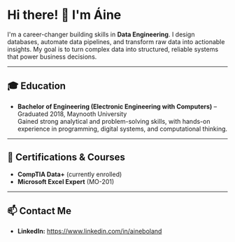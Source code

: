 # Hi there! 👋 I'm Áine

I'm a career-changer building skills in **Data Engineering**. I design databases, automate data pipelines, and transform raw data into actionable insights. My goal is to turn complex data into structured, reliable systems that power business decisions.

---
<!---
## 🛠️ Skills & Tools

- **Databases & SQL:** PostgreSQL, MySQL, relational database design, normalization, indexing  
- **Programming/Scripting:** Python (pandas, requests, SQLAlchemy), Bash 
- **ETL & Automation:** Cron jobs, Airflow, Prefect (basic)  
- **Data Warehousing Concepts:** Data modeling, schema design, optimized queries  
- **Version Control & Collaboration:** Git, GitHub  
- **Optional Cloud Exposure:** AWS S3, RDS, BigQuery  

---

## 📂 Featured Projects

### Project 1: ETL Pipeline for COVID-19 Data
- **Description:** Pulled daily COVID-19 data from a public API, cleaned, transformed, and loaded into PostgreSQL automatically.  
- **Tech:** Python, pandas, PostgreSQL, cron  
- **Highlight:** Designed normalized schema and automated daily refresh  
- **GitHub:** [Link to repo]

### Project 2: Bike Rental Database
- **Description:** Created a relational database for a bike rental shop dataset, including normalization and optimized queries.  
- **Tech:** PostgreSQL, SQL  
- **Highlight:** Optimized queries and implemented indexing for performance  
- **GitHub:** [Link to repo]

### Project 3: Data Warehouse Simulation
- **Description:** Combined multiple datasets into a small-scale data warehouse; ran analytical queries to simulate reporting.  
- **Tech:** Python, SQL  
- **Highlight:** Demonstrates schema design, data cleaning, and aggregation queries  
- **GitHub:** [Link to repo]

### Project 4: Optional Cloud ETL
- **Description:** Stored raw data in AWS S3 and used a Python script to load it into a cloud database.  
- **Tech:** Python, AWS S3, RDS  
- **Highlight:** Simple cloud pipeline with automated ETL  
- **GitHub:** [Link to repo]

---
--->

## 🎓 Education

- **Bachelor of Engineering (Electronic Engineering with Computers)** – Graduated 2018, Maynooth University  
  Gained strong analytical and problem-solving skills, with hands-on experience in programming, digital systems, and computational thinking.

---

## 📜 Certifications & Courses

- **CompTIA Data+** (currently enrolled)
- **Microsoft Excel Expert** (MO-201)

---

## 📫 Contact Me

- **LinkedIn:** https://www.linkedin.com/in/aineboland


<!---
platplat/platplat is a ✨ special ✨ repository because its `README.md` (this file) appears on your GitHub profile.
You can click the Preview link to take a look at your changes.
--->
